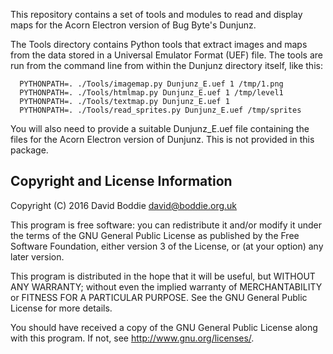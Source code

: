 This repository contains a set of tools and modules to read and display
maps for the Acorn Electron version of Bug Byte's Dunjunz.

The Tools directory contains Python tools that extract images and maps from the
data stored in a Universal Emulator Format (UEF) file. The tools are run from
the command line from within the Dunjunz directory itself, like this:

```
  PYTHONPATH=. ./Tools/imagemap.py Dunjunz_E.uef 1 /tmp/1.png
  PYTHONPATH=. ./Tools/htmlmap.py Dunjunz_E.uef 1 /tmp/level1
  PYTHONPATH=. ./Tools/textmap.py Dunjunz_E.uef 1
  PYTHONPATH=. ./Tools/read_sprites.py Dunjunz_E.uef /tmp/sprites
```

You will also need to provide a suitable Dunjunz_E.uef file containing the
files for the Acorn Electron version of Dunjunz. This is not provided in this
package.


Copyright and License Information
---------------------------------

Copyright (C) 2016 David Boddie <david@boddie.org.uk>

This program is free software: you can redistribute it and/or modify
it under the terms of the GNU General Public License as published by
the Free Software Foundation, either version 3 of the License, or
(at your option) any later version.

This program is distributed in the hope that it will be useful,
but WITHOUT ANY WARRANTY; without even the implied warranty of
MERCHANTABILITY or FITNESS FOR A PARTICULAR PURPOSE.  See the
GNU General Public License for more details.

You should have received a copy of the GNU General Public License
along with this program.  If not, see <http://www.gnu.org/licenses/>.
